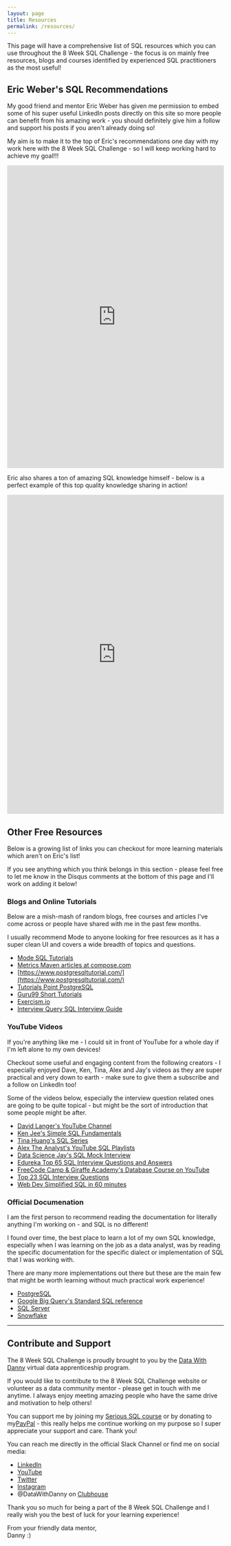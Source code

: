 ```yaml
---
layout: page
title: Resources
permalink: /resources/
---
```


This page will have a comprehensive list of SQL resources which you can use throughout the 8 Week SQL Challenge - the focus is on mainly free resources, blogs and courses identified by experienced SQL practitioners as the most useful!

## Eric Weber's SQL Recommendations

My good friend and mentor Eric Weber has given me permission to embed some of his super useful LinkedIn posts directly on this site so more people can benefit from his amazing work - you should definitely give him a follow and support his posts if you aren't already doing so!

My aim is to make it to the top of Eric's recommendations one day with my work here with the 8 Week SQL Challenge - so I will keep working hard to achieve my goal!!!

<div class="linkedin-container">
<iframe src="https://www.linkedin.com/embed/feed/update/urn:li:share:6790622597819240448" height="704" width="504" frameborder="0" allowfullscreen="" title="Embedded post"></iframe>
</div>

Eric also shares a ton of amazing SQL knowledge himself - below is a perfect example of this top quality knowledge sharing in action!

<div class="linkedin-container">
<iframe src="https://www.linkedin.com/embed/feed/update/urn:li:share:6793873035242868736" height="742" width="504" frameborder="0" allowfullscreen="" title="Embedded post"></iframe>
</div>


## Other Free Resources

Below is a growing list of links you can checkout for more learning materials which aren't on Eric's list!

If you see anything which you think belongs in this section - please feel free to let me know in the Disqus comments at the bottom of this page and I'll work on adding it below!

### Blogs and Online Tutorials

Below are a mish-mash of random blogs, free courses and articles I've come across or people have shared with me in the past few months.

I usually recommend Mode to anyone looking for free resources as it has a super clean UI and covers a wide breadth of topics and questions.

* [Mode SQL Tutorials](https://mode.com/sql-tutorial/)
* [Metrics Maven articles at compose.com](https://www.compose.com/articles/search/?s=metric%20maven)
* [https://www.postgresqltutorial.com/](https://www.postgresqltutorial.com/)
* [Tutorials Point PostgreSQL](https://www.tutorialspoint.com/postgresql/)
* [Guru99 Short Tutorials](https://www.guru99.com/postgresql-tutorial.html)
* [Exercism.io](https://exercism.io/tracks/plsql)
* [Interview Query SQL Interview Guide](https://www.interviewquery.com/blog-sql-interview-questions/)

### YouTube Videos

If you're anything like me - I could sit in front of YouTube for a whole day if I'm left alone to my own devices!

Checkout some useful and engaging content from the following creators - I especially enjoyed Dave, Ken, Tina, Alex and Jay's videos as they are super practical and very down to earth - make sure to give them a subscribe and a follow on LinkedIn too!

Some of the videos below, especially the interview question related ones are going to be quite topical - but might be the sort of introduction that some people might be after.

* [David Langer's YouTube Channel](https://www.youtube.com/channel/UCRhUp6SYaJ7zme4Bjwt28DQ)
* [Ken Jee's Simple SQL Fundamentals](https://www.youtube.com/watch?v=WKXtTo7lqmA)
* [Tina Huang's SQL Series](https://www.youtube.com/playlist?list=PLVD3APpfd1tuXrXBWAntLx4tNaONro5dA)
* [Alex The Analyst's YouTube SQL Playlists](https://www.youtube.com/channel/UC7cs8q-gJRlGwj4A8OmCmXg/featured)
* [Data Science Jay's SQL Mock Interview](https://www.youtube.com/watch?v=LcVz8wSM-AM)
* [Edureka Top 65 SQL Interview Questions and Answers](https://www.youtube.com/watch?v=-WEpWH1NHGU)
* [FreeCode Camp & Giraffe Academy's Database Course on YouTube](https://www.youtube.com/watch?v=HXV3zeQKqGY)
* [Top 23 SQL Interview Questions](https://youtu.be/l_dph6Qu4LA)
* [Web Dev Simplified SQL in 60 minutes](https://www.youtube.com/watch?v=p3qvj9hO_Bo)

### Official Documenation

I am the first person to recommend reading the documentation for literally anything I'm working on - and SQL is no different!

I found over time, the best place to learn a lot of my own SQL knowledge, especially when I was learning on the job as a data analyst, was by reading the specific documentation for the specific dialect or implementation of SQL that I was working with.

There are many more implementations out there but these are the main few that might be worth learning without much practical work experience!

* [PostgreSQL](https://www.postgresql.org/docs/13/index.html)
* [Google Big Query's Standard SQL reference](https://cloud.google.com/bigquery/docs/reference)
* [SQL Server](https://docs.microsoft.com/en-us/sql/sql-server/?view=sql-server-ver15)
* [Snowflake](https://docs.snowflake.com/en/)

---

## Contribute and Support

The 8 Week SQL Challenge is proudly brought to you by the [Data With Danny](https://bit.ly/334AOiP) virtual data apprenticeship program.

If you would like to contribute to the 8 Week SQL Challenge website or volunteer as a data community mentor - please get in touch with me anytime. I always enjoy meeting amazing people who have the same drive and motivation to help others!

You can support me by joining my [Serious SQL course](https://bit.ly/3gWUT2G) or by donating to my<a href="https://www.paypal.me/datawithdanny">PayPal</a> - this really helps me continue working on my purpose so I super appreciate your support and care. Thank you!

You can reach me directly in the official Slack Channel or find me on social media:

* [LinkedIn](https://linkedin.com/in/datawithdanny)
* [YouTube](https://youtube.com/dannyma)
* [Twitter](https://twitter.com/datawithdanny)
* [Instagram](https://www.instagram.com/datawithdanny/)
* @DataWithDanny on [Clubhouse](https://www.joinclubhouse.com/)

Thank you so much for being a part of the 8 Week SQL Challenge and I really wish you the best of luck for your learning experience!

From your friendly data mentor,  
Danny :)